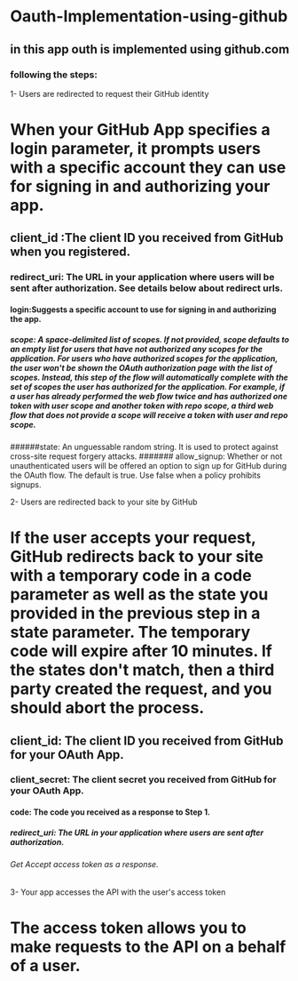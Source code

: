 # Oauth-Implementation-using-github
## in this app outh is implemented using github.com 

### following the steps:

1- Users are redirected to request their GitHub identity
# When your GitHub App specifies a login parameter, it prompts users with a specific account they can use for signing in and authorizing your app.
## client_id :The client ID you received from GitHub when you registered.
### redirect_uri: The URL in your application where users will be sent after authorization. See details below about redirect urls.
#### login:Suggests a specific account to use for signing in and authorizing the app.
##### scope: A space-delimited list of scopes. If not provided, scope defaults to an empty list for users that have not authorized any scopes for the application. For users who have authorized scopes for the application, the user won't be shown the OAuth authorization page with the list of scopes. Instead, this step of the flow will automatically complete with the set of scopes the user has authorized for the application. For example, if a user has already performed the web flow twice and has authorized one token with user scope and another token with repo scope, a third web flow that does not provide a scope will receive a token with user and repo scope.
######state: An unguessable random string. It is used to protect against cross-site request forgery attacks.
####### allow_signup: Whether or not unauthenticated users will be offered an option to sign up for GitHub during the OAuth flow. The default is true. Use false when a policy prohibits signups.

2- Users are redirected back to your site by GitHub
# If the user accepts your request, GitHub redirects back to your site with a temporary code in a code parameter as well as the state you provided in the previous step in a state parameter. The temporary code will expire after 10 minutes. If the states don't match, then a third party created the request, and you should abort the process.
## client_id: The client ID you received from GitHub for your OAuth App.
### client_secret: The client secret you received from GitHub for your OAuth App.
#### code: The code you received as a response to Step 1.
##### redirect_uri: The URL in your application where users are sent after authorization.
###### Get Accept access token as a response.

3- Your app accesses the API with the user's access token
# The access token allows you to make requests to the API on a behalf of a user.
